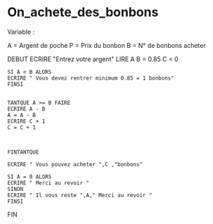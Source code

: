 # On_achete_des_bonbons
Variable :

A = Argent de poche
P = Prix du bonbon
B = N° de bonbons acheter

DEBUT
 ECRIRE "Entrez votre argent"
    LIRE A
    B = 0.85
    C = 0


    SI A < B ALORS
    ECRIRE " Vous devez rentrer minimum 0.85 = 1 bonbons"
    FINSI
 
    
    TANTQUE A >= B FAIRE
    ECRIRE A - B
    A = A - B
    ECRIRE C + 1
    C = C + 1
    
    

    FINTANTQUE
    
    ECRIRE " Vous pouvez acheter ",C ,"bonbons"
    
    SI A = 0 ALORS
    ECRIRE " Merci au revoir "
    SINON    
    ECRIRE " Il vous reste ",A," Merci au revoir "
    FINSI

FIN


